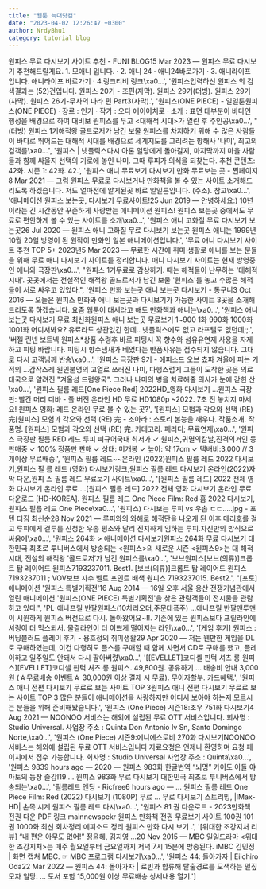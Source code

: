 ```yaml
---
title: "웹툰 늑대닷컴"
date: "2023-04-02 12:26:47 +0300"
author: NrdyBhu1
category: tutorial blog
---
```

원피스 무료 다시보기 사이트 추천 - FUNI BLOG15 Mar 2023 — 원피스 무료 다시보기 추천해드릴게요. 1. 모애니 입니다. · 2. 애니 24 · 애니24바로가기 · 3. 애니라이프 입니다. 애니라이프 바로가기 · 4.링크티비 링크\xa0...', '원피스입력하신 원피스 의 검색결과는 (52)건입니다. 원피스 20기 - 조편(자막). 원피스 29기(더빙). 원피스 29기(자막). 원피스 26기-무사의 나라 편 Part3(자막).', '원피스(ONE PIECE) - 일일툰원피스(ONE PIECE) · 장르 : 인기 · 작가 : 오다 에이이치로 · 소개 : 표면 대부분이 바다인 행성을 배경으로 하여 대비보 원피스를 두고 <대해적 시대>가 열린 후 주인공\xa0...', "(더빙) 원피스 1기해적왕 골드로저가 남긴 보물 원피스를 차지하기 위해 수 많은 사람들이 바다로 뛰어드는 대해적 시대를 배경으로 세계지도를 그리려는 항해사 '나미', 최고의 검객를\xa0...", '원피스 | 넷플릭스다시 아론 일당에게 돌아갈지, 마지막까지 마을 사람들과 함께 싸울지 선택의 기로에 놓인 나미. 그때 루피가 의식을 되찾는다. 추천 콘텐츠: 42화. 시즌 1: 42화. 42.', '원피스 애니 무료보기 다시보기 만화 무료보는 곳 - 찐페이지8 Mar 2021 — 그럼 원피스 무료로 다시보거나 만화책을 볼 수 있는 사이트 소개해드리도록 하겠습니다. 저도 얼마전에 알게된곳 바로 일일툰입니다. (주소). 참고\xa0...', '애니메이션 원피스 보는곳, 다시보기 무료사이트!25 Jun 2019 — 안녕하세요:) 10년이라는 긴 시간동안 꾸준하게 사랑받는 애니메이션 원피스! 원피스 보는곳 중에서도 무료로 편안하게 볼 수 있는 사이트를 소개\xa0...', '원피스 애니 고화질 무료 다시보기 보는곳26 Jul 2020 — 원피스 애니 고화질 무료 다시보기 보는곳 원피스 애니는 1999년 10월 20일 방영이 된 원작이 만화인 일본 애니메이션입니다.', '무료 애니 다시보기 사이트 추천 TOP 5+ 2023년5 Mar 2023 — 무료한 시간에 취미 생활로 애니를 보는 분들을 위해 무료 애니 다시보기 사이트를 정리합니다. 애니 다시보기 사이트는 현재 방영중인 애니와 극장판\xa0...', "원피스 1기무료로 감상하기. 때는 해적들이 난무하는 '대해적시대'. 곳곳에서는 전설적인 해적왕 골드로저가 남긴 보물 '원피스'를 놓고 수많은 해적들이 서로 싸우고 있었다.", '원피스 만화 보는곳 애니 보는곳 다시보기 - 통구니3 Oct 2016 — 오늘은 원피스 만화와 애니 보는곳과 다시보기가 가능한 사이트 3곳을 소개해 드리도록 하겠습니다. 요즘 웹툰이 대세라고 해도 만화책과 애니는\xa0...', '원피스 애니 보는곳 다시보기 무료 최신화원피스 애니 보는곳 무료보기 1~900 1화 990화 1000화 1001화 어디서봐요? 유료라도 상관없긴 한데.. 넷플릭스에도 없고 라프텔도 없던데;;.', '버젤 린넨 보트넥 원피스*상품 수령후 바로 피팅시 꼭 향수와 섬유유연제 사용을 자제하고 피팅 바랍니다. 피팅시 향수냄새가 베었다는 반품사유는 접수되지 않습니다. 그대로 다시 고객님께 반송\xa0...', '원피스 극장판 9기 - 에피소드 오브 쵸파 겨울에 피는 기적의 ...갑작스레 원인불명의 고열로 쓰러진 나미, 다행스럽게 그들이 도착한 곳은 의료대국으로 알려진 "겨울섬 드럼왕국". 그러나 나미의 병을 치료해줄 의사가 눈에 갇힌 산\xa0...', '원피스 필름 레드[One Piece Red] 2022HD_영화 다시보기 ...원피스 극장판: 빨간 머리 디바 - 풀 버전 온라인 HD 무료 HD1080p ~2022. 7초 전 놓치지 마세요! 원피스 영화: 레드 온라인 무료 볼 수 있는 곳?', '[원피스] 모험과 각오와 선택 (RE) 完[원피스] 모험과 각오와 선택 (RE) 完 - 조아라 : 스토리 본능을 깨우다. 작품소개. 작품명. [원피스] 모험과 각오와 선택 (RE) 完. 카테고리. 패러디; 무료연재\xa0...', '원피스 극장판 필름 RED 레드 루피 피규어국내 최저가 ✓ 원피스,귀멸의칼날,진격의거인 등 판매중 ✓ 100% 정품만 판매 ✓ 상태: 미개봉 ✓ 높이: 약 17cm ✓ 택배비:3,000 // 3개이상 무료배송.', '원피스 필름 레드~~온라인 (2022)원피스 필름 레드 2022 다시보기,원피스 필 름 레드 (영화) 다시보기링크,원피스 필름 레드 다시보기 온라인(2022)자막 다운,원피 스 필름 레드 무료보기 사이트\xa0...', '[원피스 필름 레드] 2022 전체 영화 다시보기 온라인 무료 ...[원피스 필름 레드] 2022 전체 영화 다시보기 온라인 무료 다운로드 [HD-KOREA]. 원피스 필름 레드 One Piece Film: Red 홈 2022 다시보기,원피스 필름 레드 One Piece\xa0...', '원피스) 다시보는 루피 vs 우솝 ㄷㄷ.....jpg - 포텐 터짐 최신순28 Nov 2021 — 루피와의 와해로 해적단을 나오게 된 이후 메리호를 걸고 루피에게 결투를 신청한 우솝 평소와 달리 진지하게 임하는 루피.자신만의 방식으로 싸움에\xa0...', '원피스 264화 > 애니메이션 다시보기원피스 264화 무료 다시보기 대한민국 최초로 투니버스에서 방송되는 <원피스>의 새로운 시즌 <원피스9>는 대 해적 시대, 전설의 해적왕 ′골드로저′가 남긴 원피스를\xa0...', '보브원피스[보브(의류)]크롭트 탑 레이어드 원피스7193237011. Best1. [보브(의류)]크롭트 탑 레이어드 원피스7193237011 ; VOV보브 자수 벨트 포인트 배색 원피스 7193237015. Best2.', "[포토]애니메이션 '원피스 특별기획전'16 Aug 2014 — 16일 오후 서울 용산 전쟁기념관에서 열린 애니메이션 '원피스(ONE PIECE) 특별기획전'을 찾은 관람객들이 전시물을 관람하고 있다.", 'PL-애나프릴 반팔원피스(10차리오더,주문대폭주) ...애나프릴 반팔맨투맨이 시원하게 원피스 버전으로 다시. 돌아왔어요~!!. 기존에 있는 원피스보다 프릴라인에 셔링이 더 믹스되서. 물결라인이 더 이쁘게 떨어지는 라인\xa0...', '[게임 후기] 원피스 : 버닝블러드 플레이 후기 - 용호정의 취미생활29 Apr 2020 — 저는 웬만한 게임을 DL로 구매하였는데, 이건 다행히도 플스를 구매할 때 함께 사면서 CD로 구매를 했고, 플레이하고 일주일도 안돼서 다시 팔아버렸\xa0...', '[[EVELLET]코디셀 핀턱 셔츠 롱 원피스][EVELLET]코디셀 핀턱 셔츠 롱 원피스. 49,800원. 공유하기 ... 배송비 안내 3,000원 (☆무료배송 이벤트☆ 30,000원 이상 결제 시 무료). 무이자할부. 카드혜택.', '원피스 애니 전편 다시보기 무료로 보는 사이트 TOP 3원피스 애니 전편 다시보기 무료로 보는 사이트 TOP 3 많은 분들이 애니메이션을 사랑하지만 어디서 보아야 하는지 모르시는 분들을 위해 준비해봤습니다.', '원피스 (One Piece) 시즌18:조우 751화 다시보기4 Aug 2021 — NOONOO 서비스는 해외에 설립된 무료 OTT 서비스입니다. 회사명 : Studio Universal. 사업장 주소 : Quinta Don Antonio Iv Sn, Santo Domingo Norte,\xa0...', '원피스 (One Piece) 시즌9:에니에스로비 270화 다시보기NOONOO 서비스는 해외에 설립된 무료 OTT 서비스입니다 자료요청은 언제나 환영하며 요청 페이지에서 접수 가능합니다. 회사명 : Studio Universal 사업장 주소 : Quinta\xa0...', '원피스 9839 hours ago — 2020 — 원피스 983화 한글번역 “뇌명” 카이도 아들 야마토의 등장 즐감!19 ... 원피스 983화 무료 다시보기 대한민국 최초로 투니버스에서 방송되는\xa0...', '필름레드 엔딩 - Ricfree6 hours ago — ... 원피스 필름 레드 One Piece Film: Red (2022) 다시보기 (1080P) 무료 ... 무료 다시보기 스트리밍, |IMax-HD| 손목 시계 원피스 필름 레드 다시\xa0...', '원피스 81 권 다운로드 - 2023만화책 전권 다운 PDF 링크 mainnewspekr 원피스 만화책 전권 무료보기 사이트 100권 101권 1000화 최신 회차정리 에피소드 정리 원피스 만화 다시 보기 .', '[위대한 조강지처 리뷰] “내 편은 아무도 없어!” 정윤혜, 김지영 ...20 Nov 2015 — MBC 일일드라마 <위대한 조강지처>는 매주 월요일부터 금요일까지 저녁 7시 15분에 방송된다. iMBC 김민정 | 화면 캡쳐 MBC. ☞ MBC 프로그램 다시보기\xa0...', '원피스 44: 돌아가자 | Eiichiro Oda22 Mar 2022 — 원피스 44: 돌아가자 | 로빈과 합류해 탈출경로를 모색하는 밀짚모자 일당. ... 도서 포함 15,000원 이상 무료배송 상세내용 열기.']